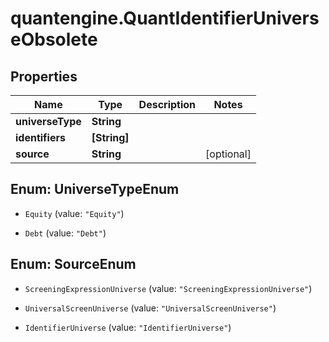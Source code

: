 # quantengine.QuantIdentifierUniverseObsolete

## Properties

Name | Type | Description | Notes
------------ | ------------- | ------------- | -------------
**universeType** | **String** |  | 
**identifiers** | **[String]** |  | 
**source** | **String** |  | [optional] 



## Enum: UniverseTypeEnum


* `Equity` (value: `"Equity"`)

* `Debt` (value: `"Debt"`)





## Enum: SourceEnum


* `ScreeningExpressionUniverse` (value: `"ScreeningExpressionUniverse"`)

* `UniversalScreenUniverse` (value: `"UniversalScreenUniverse"`)

* `IdentifierUniverse` (value: `"IdentifierUniverse"`)





